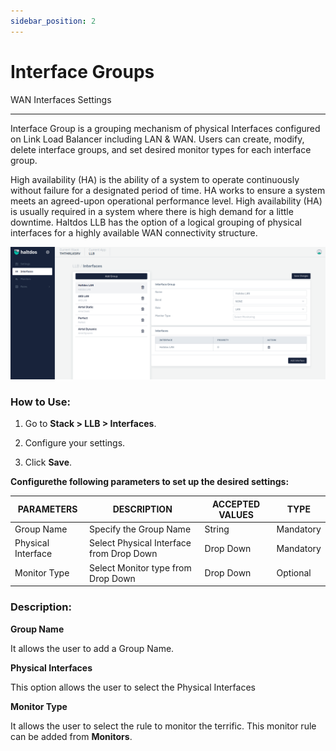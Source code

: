 ```yaml
---
sidebar_position: 2
---
```


# Interface Groups

WAN Interfaces Settings 

---

Interface Group is a grouping mechanism of physical Interfaces configured on Link Load Balancer including LAN & WAN. Users can create, modify, delete interface groups, and set desired monitor types for each interface group.

High availability (HA) is the ability of a system to operate continuously without failure for a designated period of time. HA works to ensure a system meets an agreed-upon operational performance level. High availability (HA) is usually required in a system where there is high demand for a little downtime. Haltdos LLB has the option of a logical grouping of physical interfaces for a highly available WAN connectivity structure.

![adding_an_interface](/img/llb/v2/interfaces.png)

### **How to Use:**

1. Go to **Stack > LLB > Interfaces**.

2. Configure your settings.

3. Click **Save**.

**Configurethe following parameters to set up the desired settings:**

| PARAMETERS          | DESCRIPTION                              | ACCEPTED VALUES | TYPE      |
|---------------------|------------------------------------------|-----------------|-----------|
| Group Name          | Specify the Group Name                   | String          | Mandatory |
| Physical Interface  | Select Physical Interface from Drop Down | Drop Down       | Mandatory |
| Monitor Type        | Select Monitor type from Drop Down       | Drop Down       | Optional  |

### **Description:**

**Group Name**

It allows the user to add a Group Name.

**Physical Interfaces**

This option allows the user to select the Physical Interfaces

**Monitor Type**

It allows the user to select the rule to monitor the terrific. This monitor rule can be added from **Monitors**.
